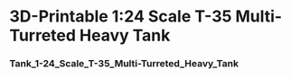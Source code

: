 # 3D-Printable 1:24 Scale T-35 Multi-Turreted Heavy Tank 
### Tank_1-24_Scale_T-35_Multi-Turreted_Heavy_Tank

